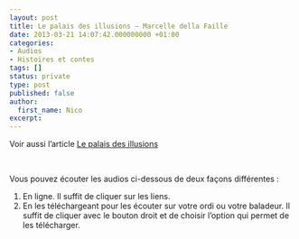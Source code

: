 ```yaml
---
layout: post
title: Le palais des illusions – Marcelle della Faille
date: 2013-03-21 14:07:42.000000000 +01:00
categories:
- Audios
- Histoires et contes
tags: []
status: private
type: post
published: false
author:
  first_name: Nico
excerpt:
---
```

<p>Voir aussi l’article <a href="http://hypnodingues.org/bibliographie/1022/">Le palais des illusions</a></p>
<p>&nbsp;</p>
<p>Vous pouvez écouter les audios ci-dessous de deux façons différentes :</p>
<ol>
<li>En ligne. Il suffit de cliquer sur les liens.</li>
<li>En les téléchargeant pour les écouter sur votre ordi ou votre baladeur. Il suffit de cliquer avec le bouton droit et de choisir l’option qui permet de les télécharger.</li>
</ol>
<p>&nbsp;</p>
<div id="out0" style="display: none;">[wpfilebase tag=file id=103 tpl=mp3 /]</div>
<div id="out1" style="display: none;">[wpfilebase tag=file id=109 tpl=mp3 /]</div>
<div id="out2" style="display: none;">[wpfilebase tag=file id=104 tpl=mp3 /]</div>
<div id="out3" style="display: none;">[wpfilebase tag=file id=107 tpl=mp3 /]</div>
<div id="out4" style="display: none;">[wpfilebase tag=file id=116 tpl=mp3 /]</div>
<div id="out5" style="display: none;">[wpfilebase tag=file id=111 tpl=mp3 /]</div>
<div id="out6" style="display: none;">[wpfilebase tag=file id=114 tpl=mp3 /]</div>
<div id="out7" style="display: none;">[wpfilebase tag=file id=113 tpl=mp3 /]</div>
<div id="out8" style="display: none;">[wpfilebase tag=file id=110 tpl=mp3 /]</div>
<div id="out9" style="display: none;">[wpfilebase tag=file id=108 tpl=mp3 /]</div>
<div id="out10" style="display: none;">[wpfilebase tag=file id=112 tpl=mp3 /]</div>
<div id="out11" style="display: none;">[wpfilebase tag=file id=101 tpl=mp3 /]</div>
<div id="out12" style="display: none;">[wpfilebase tag=file id=106 tpl=mp3 /]</div>
<div id="out13" style="display: none;">[wpfilebase tag=file id=115 tpl=mp3 /]</div>
<div id="out14" style="display: none;">[wpfilebase tag=file id=102 tpl=mp3 /]</div>
<div id="out15" style="display: none;">[wpfilebase tag=file id=105 tpl=mp3 /]</div>
<div id="out16" style="display: none;">[wpfilebase tag=file id=100 tpl=mp3 /]</div>
